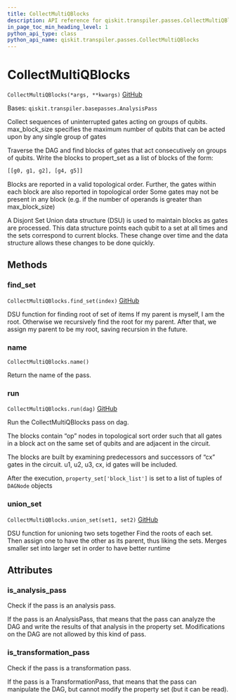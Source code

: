 ```yaml
---
title: CollectMultiQBlocks
description: API reference for qiskit.transpiler.passes.CollectMultiQBlocks
in_page_toc_min_heading_level: 1
python_api_type: class
python_api_name: qiskit.transpiler.passes.CollectMultiQBlocks
---
```


# CollectMultiQBlocks

<span id="qiskit.transpiler.passes.CollectMultiQBlocks" />

`CollectMultiQBlocks(*args, **kwargs)` [GitHub](https://github.com/qiskit/qiskit/tree/stable/0.20/qiskit/transpiler/passes/optimization/collect_multiqubit_blocks.py "view source code")

Bases: `qiskit.transpiler.basepasses.AnalysisPass`

Collect sequences of uninterrupted gates acting on groups of qubits. max\_block\_size specifies the maximum number of qubits that can be acted upon by any single group of gates

Traverse the DAG and find blocks of gates that act consecutively on groups of qubits. Write the blocks to propert\_set as a list of blocks of the form:

```python
[[g0, g1, g2], [g4, g5]]
```

Blocks are reported in a valid topological order. Further, the gates within each block are also reported in topological order Some gates may not be present in any block (e.g. if the number of operands is greater than max\_block\_size)

A Disjont Set Union data structure (DSU) is used to maintain blocks as gates are processed. This data structure points each qubit to a set at all times and the sets correspond to current blocks. These change over time and the data structure allows these changes to be done quickly.

## Methods

### find\_set

<span id="qiskit.transpiler.passes.CollectMultiQBlocks.find_set" />

`CollectMultiQBlocks.find_set(index)` [GitHub](https://github.com/qiskit/qiskit/tree/stable/0.20/qiskit/transpiler/passes/optimization/collect_multiqubit_blocks.py "view source code")

DSU function for finding root of set of items If my parent is myself, I am the root. Otherwise we recursively find the root for my parent. After that, we assign my parent to be my root, saving recursion in the future.

### name

<span id="qiskit.transpiler.passes.CollectMultiQBlocks.name" />

`CollectMultiQBlocks.name()`

Return the name of the pass.

### run

<span id="qiskit.transpiler.passes.CollectMultiQBlocks.run" />

`CollectMultiQBlocks.run(dag)` [GitHub](https://github.com/qiskit/qiskit/tree/stable/0.20/qiskit/transpiler/passes/optimization/collect_multiqubit_blocks.py "view source code")

Run the CollectMultiQBlocks pass on dag.

The blocks contain “op” nodes in topological sort order such that all gates in a block act on the same set of qubits and are adjacent in the circuit.

The blocks are built by examining predecessors and successors of “cx” gates in the circuit. u1, u2, u3, cx, id gates will be included.

After the execution, `property_set['block_list']` is set to a list of tuples of `DAGNode` objects

### union\_set

<span id="qiskit.transpiler.passes.CollectMultiQBlocks.union_set" />

`CollectMultiQBlocks.union_set(set1, set2)` [GitHub](https://github.com/qiskit/qiskit/tree/stable/0.20/qiskit/transpiler/passes/optimization/collect_multiqubit_blocks.py "view source code")

DSU function for unioning two sets together Find the roots of each set. Then assign one to have the other as its parent, thus liking the sets. Merges smaller set into larger set in order to have better runtime

## Attributes

<span id="qiskit.transpiler.passes.CollectMultiQBlocks.is_analysis_pass" />

### is\_analysis\_pass

Check if the pass is an analysis pass.

If the pass is an AnalysisPass, that means that the pass can analyze the DAG and write the results of that analysis in the property set. Modifications on the DAG are not allowed by this kind of pass.

<span id="qiskit.transpiler.passes.CollectMultiQBlocks.is_transformation_pass" />

### is\_transformation\_pass

Check if the pass is a transformation pass.

If the pass is a TransformationPass, that means that the pass can manipulate the DAG, but cannot modify the property set (but it can be read).

